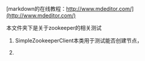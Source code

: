 [markdown的在线教程：http://www.mdeditor.com/](http://www.mdeditor.com/)

本文件夹下是关于zookeeper的相关测试


1. SimpleZookeeperClient本类用于测试能否创建节点，

2. 




